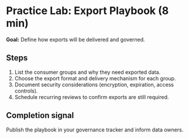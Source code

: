 # Practice Lab: Export Playbook (8 min)

**Goal:** Define how exports will be delivered and governed.

## Steps

1. List the consumer groups and why they need exported data.
2. Choose the export format and delivery mechanism for each group.
3. Document security considerations (encryption, expiration, access controls).
4. Schedule recurring reviews to confirm exports are still required.

## Completion signal

Publish the playbook in your governance tracker and inform data owners.
